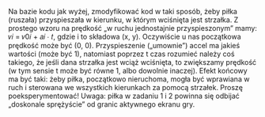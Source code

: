 Na bazie kodu jak wyżej, zmodyfikować kod w taki sposób, żeby piłka (ruszała) przyspieszała w kierunku,
w którym wciśnięta jest strzałka. Z prostego wzoru na prędkość „w ruchu jednostajnie przyspieszonym” mamy:
𝑣𝑖 = 𝑣0𝑖 + 𝑎𝑖 ∙ 𝑡, gdzie i to składowa (x, y). Oczywiście u nas początkowa prędkość może być (0, 0).
Przyspieszenie („umownie”) accel ma jakieś wartości (może być 1), natomiast poprzez t czas rozumieć należy coś
takiego, że jeśli dana strzałka jest wciąż wciśnięta, to zwiększamy prędkość (w tym sensie t może być równe 1,
albo dowolnie inaczej). Efekt końcowy ma być taki: żeby piłka, początkowo nieruchoma, mogła być wprawiana
w ruch i sterowana we wszystkich kierunkach za pomocą strzałek. Proszę poeksperymentować! Uwaga: piłka
w zadaniu 1 i 2 powinna się odbijać „doskonale sprężyście” od granic aktywnego ekranu gry.
